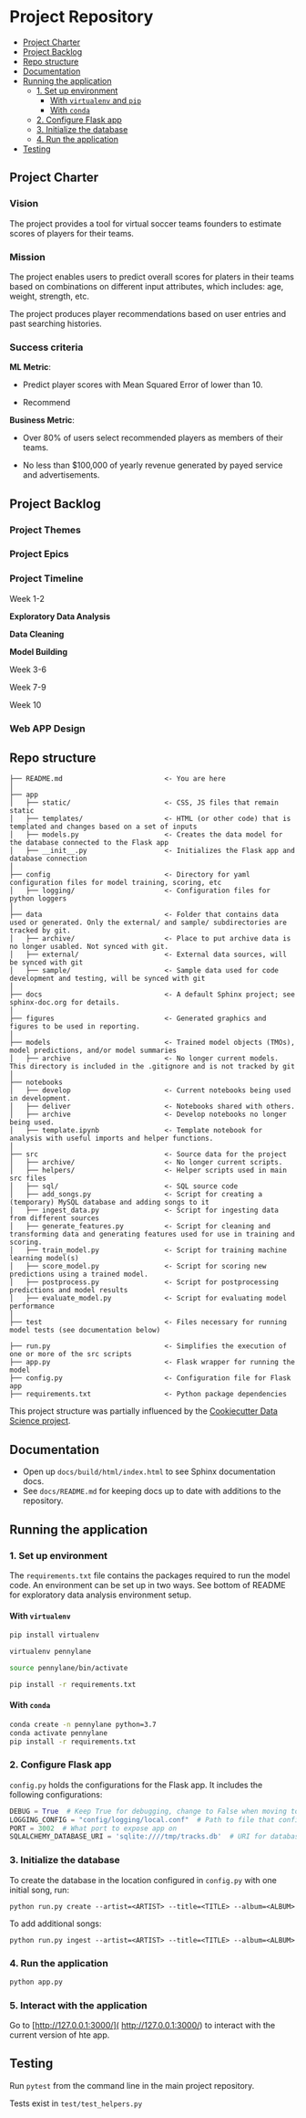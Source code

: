 # Project Repository

<!-- toc -->

- [Project Charter](#project-charter)
- [Project Backlog](#project-backlog)
- [Repo structure](#repo-structure)
- [Documentation](#documentation)
- [Running the application](#running-the-application)
  * [1. Set up environment](#1-set-up-environment)
    + [With `virtualenv` and `pip`](#with-virtualenv-and-pip)
    + [With `conda`](#with-conda)
  * [2. Configure Flask app](#2-configure-flask-app)
  * [3. Initialize the database](#3-initialize-the-database)
  * [4. Run the application](#4-run-the-application)
- [Testing](#testing)

<!-- tocstop -->

## Project Charter 

### Vision

The project provides a tool for virtual soccer teams founders to estimate scores of players for their teams.

### Mission

The project enables users to predict overall scores for platers in their teams based on combinations on different input attributes, which includes: age, weight, strength, etc.

The project produces player recommendations based on user entries and past searching histories.

### Success criteria 

**ML Metric**: 

- Predict player scores with Mean Squared Error of  lower than 10. 

- Recommend 

**Business Metric**: 

- Over 80% of users select recommended players as members of their teams.

- No less than $100,000 of yearly revenue generated by payed service and advertisements.

## Project Backlog

### Project Themes

### Project Epics

### Project Timeline

Week 1-2

**Exploratory Data Analysis**

**Data Cleaning**

**Model Building**

Week 3-6

Week 7-9

Week 10

### Web APP Design

## Repo structure 

```
├── README.md                         <- You are here
│
├── app
│   ├── static/                       <- CSS, JS files that remain static 
│   ├── templates/                    <- HTML (or other code) that is templated and changes based on a set of inputs
│   ├── models.py                     <- Creates the data model for the database connected to the Flask app 
│   ├── __init__.py                   <- Initializes the Flask app and database connection
│
├── config                            <- Directory for yaml configuration files for model training, scoring, etc
│   ├── logging/                      <- Configuration files for python loggers
│
├── data                              <- Folder that contains data used or generated. Only the external/ and sample/ subdirectories are tracked by git. 
│   ├── archive/                      <- Place to put archive data is no longer usabled. Not synced with git. 
│   ├── external/                     <- External data sources, will be synced with git
│   ├── sample/                       <- Sample data used for code development and testing, will be synced with git
│
├── docs                              <- A default Sphinx project; see sphinx-doc.org for details.
│
├── figures                           <- Generated graphics and figures to be used in reporting.
│
├── models                            <- Trained model objects (TMOs), model predictions, and/or model summaries
│   ├── archive                       <- No longer current models. This directory is included in the .gitignore and is not tracked by git
│
├── notebooks
│   ├── develop                       <- Current notebooks being used in development.
│   ├── deliver                       <- Notebooks shared with others. 
│   ├── archive                       <- Develop notebooks no longer being used.
│   ├── template.ipynb                <- Template notebook for analysis with useful imports and helper functions. 
│
├── src                               <- Source data for the project 
│   ├── archive/                      <- No longer current scripts.
│   ├── helpers/                      <- Helper scripts used in main src files 
│   ├── sql/                          <- SQL source code
│   ├── add_songs.py                  <- Script for creating a (temporary) MySQL database and adding songs to it 
│   ├── ingest_data.py                <- Script for ingesting data from different sources 
│   ├── generate_features.py          <- Script for cleaning and transforming data and generating features used for use in training and scoring.
│   ├── train_model.py                <- Script for training machine learning model(s)
│   ├── score_model.py                <- Script for scoring new predictions using a trained model.
│   ├── postprocess.py                <- Script for postprocessing predictions and model results
│   ├── evaluate_model.py             <- Script for evaluating model performance 
│
├── test                              <- Files necessary for running model tests (see documentation below) 

├── run.py                            <- Simplifies the execution of one or more of the src scripts 
├── app.py                            <- Flask wrapper for running the model 
├── config.py                         <- Configuration file for Flask app
├── requirements.txt                  <- Python package dependencies 
```
This project structure was partially influenced by the [Cookiecutter Data Science project](https://drivendata.github.io/cookiecutter-data-science/).

## Documentation
 
* Open up `docs/build/html/index.html` to see Sphinx documentation docs. 
* See `docs/README.md` for keeping docs up to date with additions to the repository.

## Running the application 
### 1. Set up environment 

The `requirements.txt` file contains the packages required to run the model code. An environment can be set up in two ways. See bottom of README for exploratory data analysis environment setup. 

#### With `virtualenv`

```bash
pip install virtualenv

virtualenv pennylane

source pennylane/bin/activate

pip install -r requirements.txt

```
#### With `conda`

```bash
conda create -n pennylane python=3.7
conda activate pennylane
pip install -r requirements.txt

```

### 2. Configure Flask app 

`config.py` holds the configurations for the Flask app. It includes the following configurations:

```python
DEBUG = True  # Keep True for debugging, change to False when moving to production 
LOGGING_CONFIG = "config/logging/local.conf"  # Path to file that configures Python logger
PORT = 3002  # What port to expose app on 
SQLALCHEMY_DATABASE_URI = 'sqlite:////tmp/tracks.db'  # URI for database that contains tracks

```


### 3. Initialize the database 

To create the database in the location configured in `config.py` with one initial song, run: 

`python run.py create --artist=<ARTIST> --title=<TITLE> --album=<ALBUM>`

To add additional songs:

`python run.py ingest --artist=<ARTIST> --title=<TITLE> --album=<ALBUM>`


### 4. Run the application 
 
 ```bash
 python app.py 
 ```

### 5. Interact with the application 

Go to [http://127.0.0.1:3000/]( http://127.0.0.1:3000/) to interact with the current version of hte app. 

## Testing 

Run `pytest` from the command line in the main project repository. 


Tests exist in `test/test_helpers.py`
<!--stackedit_data:
eyJoaXN0b3J5IjpbLTEwNTcyNTY5MjEsMTUxOTc2NzA0NCwtOT
gyNTUxNjI0LC04ODUxOTQzNiw1NTQ0NzQ4MzcsMTU3MDEzNTkx
MiwxNzU4MTIzMzk3LDMyODA5MDgyNSw1OTM3MTg4NDIsLTExND
A4MDkxOTcsNzk5MzM4NTQwLC0xNDIzOTI1MTQ0XX0=
-->